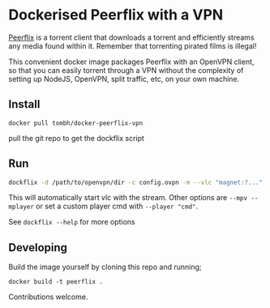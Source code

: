 # Dockerised Peerflix with a VPN

[Peerflix](https://github.com/mafintosh/peerflix) is a torrent client that downloads a torrent and efficiently
streams any media found within it. Remember that torrenting pirated films is illegal!

This convenient docker image packages Peerflix with an OpenVPN client, so that you can easily torrent through a VPN
without the complexity of setting up NodeJS, OpenVPN, split traffic, etc, on your own machine.

## Install
`docker pull tombh/docker-peerflix-vpn`

pull the git repo to get the dockflix script

## Run

``` bash
dockflix -d /path/to/openvpn/dir -c config.ovpn -m --vlc "magnet:?..."
```

<!-- docker run \ -->
   <!-- -v /path/to/openvpn/config:/etc/openvpn --rm -it --cap-add=NET_ADMIN \ -->
   <!-- tombh/docker-peerflix-vpn -c config.ovpn -m "magnet:..." -->

This will automatically start vlc with the stream. Other options are `--mpv --mplayer` or set a custom player cmd with `--player "cmd"`.

See `dockflix --help` for more options

<!-- Then goto http://172.17.0.2:8888 in your browser to view the video stream. -->

## Developing

Build the image yourself by cloning this repo and running;

`docker build -t peerflix .`

Contributions welcome.
